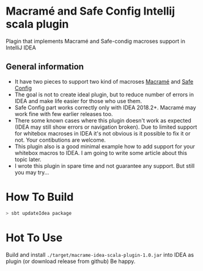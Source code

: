 # Macramé and Safe Config Intellij scala plugin

Plagin that implements Macramé and Safe-condig macroses support in IntelliJ IDEA

## General information

 - It have two pieces to support two kind of macroses [Macramé](https://github.com/ClaireNeveu/macrame) and [Safe Config](https://github.com/ClaireNeveu/safe-config)
 - The goal is not to create ideal plugin, but to reduce number of errors in IDEA and make life easier for those who use them.
 - Safe Config part works correctly only with IDEA 2018.2+. Macramé may work fine with few earlier releases too.
 - There some known cases where this plugin doesn't work as expected (IDEA may still show errors or navigation broken). Due to limited support for whitebox macroses in IDEA it's not obvious is it possible to fix it or not. Your contibutions are welcome.
 - This plugin also is a good minimal example how to add support for your whitebox macros to IDEA. I am going to write some article about this topic later.
 - I wrote this plugin in spare time and not guarantee any support. But still you may try...

# How To Build

```bash
> sbt updateIdea package
```

# Hot To Use

Build and install `./target/macrame-idea-scala-plugin-1.0.jar` into IDEA as plugin (or download release from github)
Be happy.
